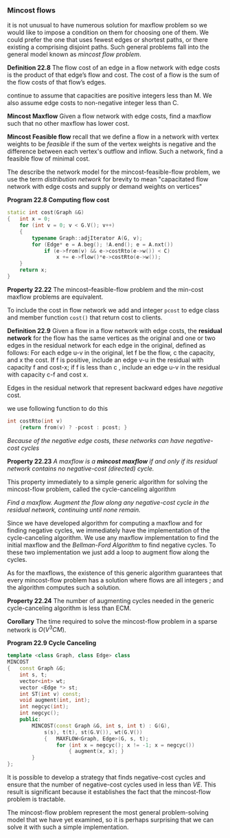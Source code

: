 ### Mincost flows

it is not unusual to have numerous solution for maxflow problem so we would like to impose a condition on them for choosing one of them. We could prefer the one that uses fewest edges or shortest paths, or there existing a comprising disjoint paths. Such general problems fall into the general model known as *mincost flow problem*.

**Definition 22.8** The flow cost of an edge in a flow network with edge costs is the product of that edge’s flow and cost. The cost of a flow is the sum of the flow costs of that flow’s edges.

continue to assume that capacities are positive integers less than M. We also assume edge costs to non-negative integer less than C.

**Mincost Maxflow** Given a flow network with edge costs, find a maxflow such that no other maxflow has lower cost.

**Mincost Feasible flow** recall that we define a flow in a network with vertex weights to be *feasible* if the sum of the vertex weights is negative and the difference between each vertex's outflow and inflow. Such a network, find a feasible flow of minimal cost.

The describe the network model for the mincost-feasible-flow problem, we use the term *distribution network* for brevity to mean "capacitated flow network with edge costs and supply or demand weights on vertices"

**Program 22.8 Computing flow cost**

````c++
static int cost(Graph &G)
{ 	int x = 0;
    for (int v = 0; v < G.V(); v++)
    {
        typename Graph::adjIterator A(G, v);
        for (Edge* e = A.beg(); !A.end(); e = A.nxt())
            if (e->from(v) && e->costRto(e->w()) < C)
            	x += e->flow()*e->costRto(e->w());
    }
    return x;
}
````

**Property 22.22** The mincost–feasible-flow problem and the min-cost maxflow problems are equivalent.

To include the cost in flow network we add and integer `pcost` to edge class and member function `cost()` that return cost to clients.

**Definition 22.9** Given a flow in a flow network with edge costs, the **residual network** for the flow has the same vertices as the original and one or two edges in the residual network for each edge in the original, defined as follows: For each edge u-v in the original, let f be the flow, c the capacity, and x the cost. If f is positive, include an edge v-u in the residual with capacity f and cost-x; if f is less than c , include an edge u-v in the residual with capacity c-f and cost x.

Edges in the residual network that represent backward edges have *negative* cost.

we use following function to do this

```c++
int costRto(int v)
	{return from(v) ? -pcost : pcost; }
```

*Because of the negative edge costs, these networks can have negative-cost cycles*

**Property 22.23** *A maxflow is a **mincost maxflow** if and only if its residual network contains no negative-cost (directed) cycle.*

This property immediately to a simple generic algorithm for solving the mincost-flow problem, called the cycle-canceling algorithm

*Find a maxflow. Augment the flow along any negative-cost cycle in the residual network, continuing until none remain.*

Since we have developed algorithm for computing a maxflow and for finding negative cycles, we immediately have the implementation of the cycle-canceling algorithm. We use any maxflow implementation to find the initial maxflow and the *Bellman-Ford Algorithm* to find negative cycles. To these two implementation we just add a loop to augment flow along the cycles.

As for the maxflows, the existence of this generic algorithm guarantees that every mincost-flow problem has a solution where flows are all integers ; and the algorithm computes such a solution.

**Property 22.24** The number of augmenting cycles needed in the generic cycle-canceling algorithm is less than ECM.

**Corollary** The time required to solve the mincost-flow problem in a sparse network is $O(V^3CM)$.

**Program 22.9 Cycle Canceling**

````c++
template <class Graph, class Edge> class
MINCOST
{ 	const Graph &G;
    int s, t;
    vector<int> wt;
    vector <Edge *> st;
    int ST(int v) const;
    void augment(int, int);
    int negcyc(int);
    int negcyc();
    public:
        MINCOST(const Graph &G, int s, int t) : G(G),
            s(s), t(t), st(G.V()), wt(G.V())
            { 	MAXFLOW<Graph, Edge>(G, s, t);
            	for (int x = negcyc(); x != -1; x = negcyc())
            		{ augment(x, x); }
        }
};
````

It is possible to develop a strategy that finds negative-cost cycles and ensure that the number of negative-cost cycles used in less than $VE$. This result is significant because it establishes the fact that the mincost-flow problem is tractable. 

The mincost-flow problem represent the most general problem-solving model that we have yet examined, so it is perhaps surprising that we can solve it with such a simple implementation.